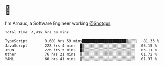 # 👋

I'm Arnaud, a Software Engineer working [@Shotgun](https://shotgun.live).

<!--START_SECTION:waka-->

```txt
Total Time: 4,428 hrs 50 mins

TypeScript        3,601 hrs 59 mins████████████████████▒░░░░   81.33 %
JavaScript        228 hrs 4 mins  █▒░░░░░░░░░░░░░░░░░░░░░░░   05.15 %
JSON              226 hrs 5 mins  █▒░░░░░░░░░░░░░░░░░░░░░░░   05.11 %
Other             76 hrs 21 mins  ▒░░░░░░░░░░░░░░░░░░░░░░░░   01.72 %
YAML              60 hrs 41 mins  ▒░░░░░░░░░░░░░░░░░░░░░░░░   01.37 %
```

<!--END_SECTION:waka-->
